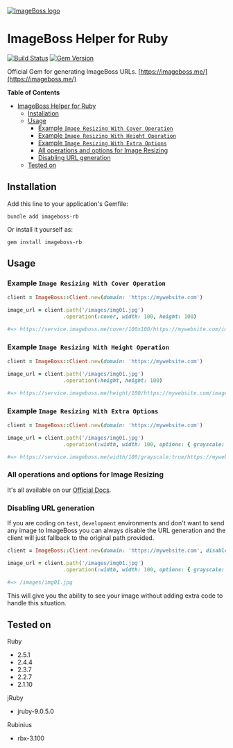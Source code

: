 [![ImageBoss logo](https://service.imageboss.me/width/180/https://imageboss.me/emails/logo-2@2x.png)](https://imageboss.me)

# ImageBoss Helper for Ruby
[![Build Status](https://travis-ci.org/imageboss/imageboss-rb.svg?branch=master)](https://travis-ci.org/imageboss/imageboss-rb) [![Gem Version](https://badge.fury.io/rb/imageboss-rb.svg)](https://badge.fury.io/rb/imageboss-rb)

Official Gem for generating ImageBoss URLs.
[https://imageboss.me/](https://imageboss.me/)

**Table of Contents**
- [ImageBoss Helper for Ruby](#imageboss-helper-for-ruby)
  - [Installation](#installation)
  - [Usage](#usage)
    - [Example `Image Resizing With Cover Operation`](#example-image-resizing-with-cover-operation)
    - [Example `Image Resizing With Height Operation`](#example-image-resizing-with-height-operation)
    - [Example `Image Resizing With Extra Options`](#example-image-resizing-with-extra-options)
    - [All operations and options for Image Resizing](#all-operations-and-options-for-image-resizing)
    - [Disabling URL generation](#disabling-url-generation)
  - [Tested on](#tested-on)

## Installation
Add this line to your application's Gemfile:
```
bundle add imageboss-rb
```

Or install it yourself as:

```
gem install imageboss-rb
```

## Usage
### Example `Image Resizing With Cover Operation`
```ruby
client = ImageBoss::Client.new(domain: 'https://mywebsite.com')

image_url = client.path('/images/img01.jpg')
                  .operation(:cover, width: 100, height: 100)

#=> https://service.imageboss.me/cover/100x100/https://mywebsite.com/images/img01.jpg
```

### Example `Image Resizing With Height Operation`
```ruby
client = ImageBoss::Client.new(domain: 'https://mywebsite.com')

image_url = client.path('/images/img01.jpg')
                  .operation(:height, height: 100)

#=> https://service.imageboss.me/height/100/https://mywebsite.com/images/img01.jpg
```

### Example `Image Resizing With Extra Options`
```ruby
client = ImageBoss::Client.new(domain: 'https://mywebsite.com')

image_url = client.path('/images/img01.jpg')
                  .operation(:width, width: 100, options: { grayscale: true })

#=> https://service.imageboss.me/width/100/grayscale:true/https://mywebsite.com/images/img01.jpg
```
### All operations and options for Image Resizing
It's all available on our [Official Docs](https://imageboss.me/docs).

### Disabling URL generation
If you are coding on `test`, `development` environments and don't want to send any image to ImageBoss
you can always disable the URL generation and the client will just fallback to the original path provided.

```ruby
client = ImageBoss::Client.new(domain: 'https://mywebsite.com', disabled: true)

image_url = client.path('/images/img01.jpg')
                  .operation(:width, width: 100, options: { grayscale: true })

#=> /images/img01.jpg
```
This will give you the ability to see your image without adding extra code to handle this situation.

## Tested on
Ruby
  - 2.5.1
  - 2.4.4
  - 2.3.7
  - 2.2.7
  - 2.1.10

jRuby
  - jruby-9.0.5.0

Rubinius
  - rbx-3.100

